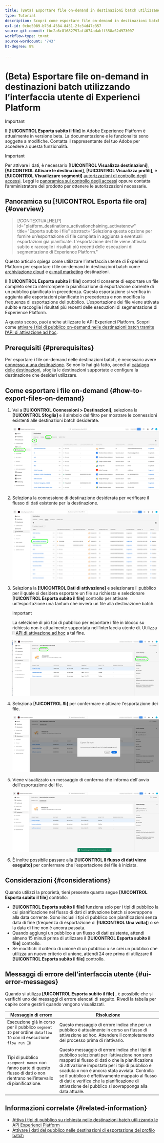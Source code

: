 ```yaml
---
title: (Beta) Esportare file on-demand in destinazioni batch utilizzando l’interfaccia utente di Experienci Platform
type: Tutorial
description: Scopri come esportare file on-demand in destinazioni batch utilizzando l’interfaccia utente di Experienci Platform.
exl-id: 0cbe5089-b73d-4584-8451-2fc34d47c357
source-git-commit: fbc2a6c81682797af4674adabff358a62d973007
workflow-type: tm+mt
source-wordcount: '743'
ht-degree: 8%

---
```


# (Beta) Esportare file on-demand in destinazioni batch utilizzando l’interfaccia utente di Experienci Platform

>[!IMPORTANT]
>
>Il **[!UICONTROL Esporta subito il file]** in Adobe Experience Platform è attualmente in versione beta. La documentazione e le funzionalità sono soggette a modifiche.
>Contatta il rappresentante del tuo Adobe per accedere a questa funzionalità.

>[!IMPORTANT]
> 
>Per attivare i dati, è necessario **[!UICONTROL Visualizza destinazioni]**, **[!UICONTROL Attivare le destinazioni]**, **[!UICONTROL Visualizza profili]**, e **[!UICONTROL Visualizzare segmenti]** [autorizzazioni di controllo degli accessi](/help/access-control/home.md#permissions). Leggi le [panoramica sul controllo degli accessi](/help/access-control/ui/overview.md) oppure contatta l’amministratore del prodotto per ottenere le autorizzazioni necessarie.

## Panoramica su **[!UICONTROL Esporta file ora]** {#overview}

>[!CONTEXTUALHELP]
>id="platform_destinations_activationchaining_activatenow"
>title="Esporta subito i file"
>abstract="Seleziona questa opzione per fornire un’esportazione di file completa in aggiunta a eventuali esportazioni già pianificate. L’esportazione dei file viene attivata subito e raccoglie i risultati più recenti delle esecuzioni di segmentazione di Experience Platform."

Questo articolo spiega come utilizzare l’interfaccia utente di Experienci Platform per esportare i file on-demand in destinazioni batch come [archiviazione cloud](/help/destinations/catalog/cloud-storage/overview.md) e [e-mail marketing](/help/destinations/catalog/email-marketing/overview.md) destinazioni.

Il **[!UICONTROL Esporta subito il file]** control ti consente di esportare un file completo senza interrompere la pianificazione di esportazione corrente di un pubblico pianificato in precedenza. Questa esportazione si verifica in aggiunta alle esportazioni pianificate in precedenza e non modifica la frequenza di esportazione del pubblico. L’esportazione dei file viene attivata subito e raccoglie i risultati più recenti delle esecuzioni di segmentazione di Experience Platform.

A questo scopo, puoi anche utilizzare le API Experienci Platform. Scopri come [attivare i tipi di pubblico on-demand nelle destinazioni batch tramite l’API di attivazione ad hoc](/help/destinations/api/ad-hoc-activation-api.md).

## Prerequisiti {#prerequisites}

Per esportare i file on-demand nelle destinazioni batch, è necessario avere [connesso a una destinazione](./connect-destination.md). Se non lo hai già fatto, accedi al [catalogo delle destinazioni](../catalog/overview.md), sfoglia le destinazioni supportate e configura la destinazione che desideri utilizzare.

## Come esportare i file on-demand {#how-to-export-files-on-demand}

1. Vai a **[!UICONTROL Connessioni > Destinazioni]**, seleziona la **[!UICONTROL Sfoglia]** e il simbolo del filtro per mostrare le connessioni esistenti alle destinazioni batch desiderate.

   ![Immagine che evidenzia come accedere alla scheda Sfoglia e filtrare i flussi di dati esistenti.](../assets/ui/activate-on-demand/browse-tab.png)

2. Seleziona la connessione di destinazione desiderata per verificare il flusso di dati esistente per la destinazione.

   ![Immagine che evidenzia un flusso di dati filtrato.](../assets/ui/activate-on-demand/filtered-dataflow.png)

3. Seleziona la **[!UICONTROL Dati di attivazione]** e selezionare il pubblico per il quale si desidera esportare un file su richiesta e selezionare **[!UICONTROL Esporta subito il file]** controllo per attivare un&#39;esportazione una tantum che invierà un file alla destinazione batch.

   >[!IMPORTANT]
   >
   >La selezione di più tipi di pubblico per esportare i file in blocco su richiesta non è attualmente supportata nell’interfaccia utente di. Utilizza il [API di attivazione ad hoc](/help/destinations/api/ad-hoc-activation-api.md) a tal fine.

   ![Immagine che evidenzia il pulsante Export file now (Esporta file ora).](../assets/ui/activate-on-demand/activate-segment-on-demand.png)

4. Seleziona **[!UICONTROL Sì]** per confermare e attivare l&#39;esportazione dei file.

   ![Immagine che mostra la finestra di conferma Esporta file ora.](../assets/ui/activate-on-demand/confirm-activation.png)

5. Viene visualizzato un messaggio di conferma che informa dell&#39;avvio dell&#39;esportazione del file.

   ![Immagine che mostra la conferma dell’attivazione ad-hoc riuscita.](../assets/ui/activate-on-demand/ad-hoc-success.png)

6. È inoltre possibile passare alla **[!UICONTROL Il flusso di dati viene eseguito]** per confermare che l’esportazione del file è iniziata.

## Considerazioni {#considerations}

Quando utilizzi la proprietà, tieni presente quanto segue **[!UICONTROL Esporta subito il file]** controllo:

* **[!UICONTROL Esporta subito il file]** funziona solo per i tipi di pubblico la cui pianificazione nel flusso di dati di attivazione batch si sovrappone alla data corrente. Sono inclusi i tipi di pubblico con pianificazioni senza data di fine (frequenza di esportazione di **[!UICONTROL Una volta]**) o se la data di fine non è ancora passata.
* Quando aggiungi un pubblico a un flusso di dati esistente, attendi almeno 15 minuti prima di utilizzare il **[!UICONTROL Esporta subito il file]** controllo.
* Se modifichi il criterio di unione di un pubblico o se crei un pubblico che utilizza un nuovo criterio di unione, attendi 24 ore prima di utilizzare il **[!UICONTROL Esporta subito il file]** controllo.

## Messaggi di errore dell’interfaccia utente {#ui-error-messages}

Quando si utilizza **[!UICONTROL Esporta subito il file]** , è possibile che si verifichi uno dei messaggi di errore elencati di seguito. Rivedi la tabella per capire come gestirli quando vengono visualizzati.

| Messaggio di errore | Risoluzione |
|---------|----------|
| Esecuzione già in corso per il pubblico `segment ID` per ordine `dataflow ID` con id esecuzione `flow run ID` | Questo messaggio di errore indica che per un pubblico è attualmente in corso un flusso di attivazione ad hoc. Attendere il completamento del processo prima di riattivarlo. |
| Tipi di pubblico `<segment name>` non fanno parte di questo flusso di dati o non rientrano nell’intervallo di pianificazione. | Questo messaggio di errore indica che i tipi di pubblico selezionati per l’attivazione non sono mappati al flusso di dati o che la pianificazione di attivazione impostata per i tipi di pubblico è scaduta o non è ancora stata avviata. Controlla se il pubblico è effettivamente mappato al flusso di dati e verifica che la pianificazione di attivazione del pubblico si sovrapponga alla data attuale. |

## Informazioni correlate {#related-information}

* [Attiva i tipi di pubblico su richiesta nelle destinazioni batch utilizzando le API Experienci Platform](/help/destinations/api/ad-hoc-activation-api.md)
* [Attivare i dati del pubblico nelle destinazioni di esportazione del profilo batch](/help/destinations/ui/activate-batch-profile-destinations.md)
